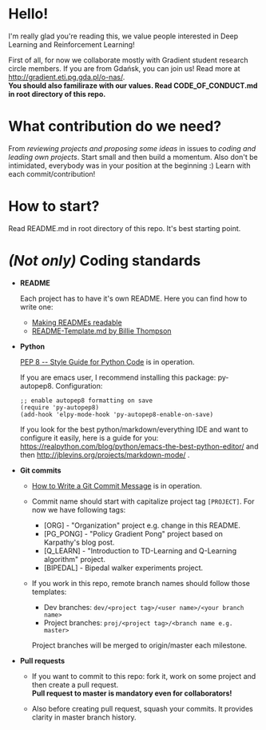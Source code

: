 # Hello!

I'm really glad you're reading this, we value people interested in Deep Learning and Reinforcement Learning!

First of all, for now we collaborate mostly with Gradient student research circle members. If you are from Gdańsk, you can join us! Read more at http://gradient.eti.pg.gda.pl/o-nas/.  
**You should also familiraze with our values. Read CODE_OF_CONDUCT.md in root directory of this repo.**

# What contribution do we need?

From *reviewing projects and proposing some ideas* in issues to *coding and leading own projects*. Start small and then build a momentum. Also don't be intimidated, everybody was in your position at the beginning :) Learn with each commit/contribution!

# How to start?

Read README.md in root directory of this repo. It's best starting point.

# _(Not only)_ Coding standards

* **README**

    Each project has to have it's own README. Here you can find how to write one:
    * [Making READMEs readable](https://open-source-guide.18f.gov/making-readmes-readable/)
    * [README-Template.md by Billie Thompson](https://gist.github.com/PurpleBooth/109311bb0361f32d87a2)

* **Python**

    [PEP 8 -- Style Guide for Python Code](https://www.python.org/dev/peps/pep-0008/) is in operation.
    
    If you are emacs user, I recommend installing this package: py-autopep8. Configuration:  
    ```elisp
    ;; enable autopep8 formatting on save
    (require 'py-autopep8)
    (add-hook 'elpy-mode-hook 'py-autopep8-enable-on-save)
    ```  
    If you look for the best python/markdown/everything IDE and want to configure it easily, here is a guide for you: https://realpython.com/blog/python/emacs-the-best-python-editor/ and then http://jblevins.org/projects/markdown-mode/ .

* **Git commits**

    * [How to Write a Git Commit Message](https://chris.beams.io/posts/git-commit/) is in operation.

    * Commit name should start with capitalize project tag `[PROJECT]`. For now we have following tags:
        * [ORG] - "Organization" project e.g. change in this README.
        * [PG_PONG] - "Policy Gradient Pong" project based on Karpathy's blog post.
        * [Q_LEARN] - "Introduction to TD-Learning and Q-Learning algorithm" project.
        * [BIPEDAL] - Bipedal walker experiments project.

    * If you work in this repo, remote branch names should follow those templates:

        * Dev branches: `dev/<project tag>/<user name>/<your branch name>`
        * Project branches: `proj/<project tag>/<branch name e.g. master>`

        Project branches will be merged to origin/master each milestone.
                
* **Pull requests**

    * If you want to commit to this repo: fork it, work on some project and then create a pull request.  
    **Pull request to master is mandatory even for collaborators!**
    
    * Also before creating pull request, squash your commits. It provides clarity in master branch history.
